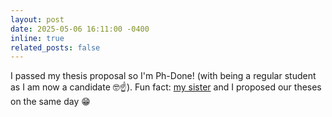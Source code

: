 ```yaml
---
layout: post
date: 2025-05-06 16:11:00 -0400
inline: true
related_posts: false
---
```


I passed my thesis proposal so I'm Ph-Done! (with being a regular student as I am now a candidate 🤓☝️). Fun fact: [my sister](https://nainasb.github.io/) and I proposed our theses on the same day 😁
